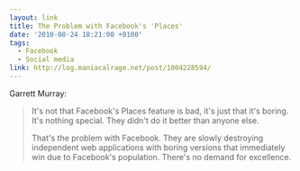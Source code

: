```yaml
---
layout: link
title: The Problem with Facebook's 'Places'
date: '2010-08-24 18:21:00 +0100'
tags:
  - Facebook
  - Social media
link: http://log.maniacalrage.net/post/1004228594/
---
```

Garrett Murray:

> It's not that Facebook's Places feature is bad, it's just that it's boring. It's nothing special. They didn't do it better than anyone else.
>
> That's the problem with Facebook. They are slowly destroying independent web applications with boring versions that immediately win due to Facebook's population. There's no demand for excellence.